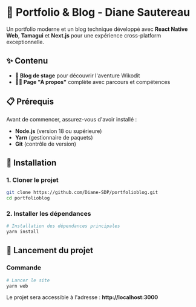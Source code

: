 # 🚀 Portfolio & Blog - Diane Sautereau

Un portfolio moderne et un blog technique développé avec **React Native Web**, **Tamagui** et **Next.js** pour une expérience cross-platform exceptionnelle.

## ✨ Contenu

- **📝 Blog de stage** pour découvrir l'aventure Wikodit
- **👩‍💻 Page "À propos"** complète avec parcours et compétences

## 📋 Prérequis

Avant de commencer, assurez-vous d'avoir installé :

- **Node.js** (version 18 ou supérieure)
- **Yarn** (gestionnaire de paquets)
- **Git** (contrôle de version)

## 🚀 Installation

### 1. Cloner le projet

```bash
git clone https://github.com/Diane-SDP/portfolioblog.git
cd portfolioblog
```

### 2. Installer les dépendances

```bash
# Installation des dépendances principales
yarn install
```

## 🎯 Lancement du projet

### Commande

```bash
# Lancer le site
yarn web
```

Le projet sera accessible à l'adresse : **http://localhost:3000**

